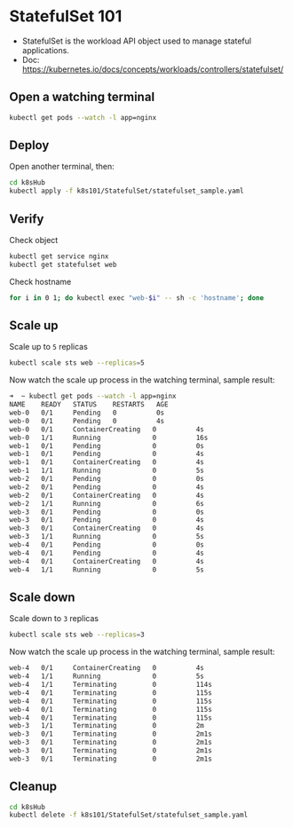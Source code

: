 # StatefulSet 101

- StatefulSet is the workload API object used to manage stateful applications.
- Doc: https://kubernetes.io/docs/concepts/workloads/controllers/statefulset/

## Open a watching terminal

```bash
kubectl get pods --watch -l app=nginx
```

## Deploy

Open another terminal, then:

```bash
cd k8sHub
kubectl apply -f k8s101/StatefulSet/statefulset_sample.yaml
```

## Verify

Check object

```bash
kubectl get service nginx
kubectl get statefulset web
```

Check hostname

```bash
for i in 0 1; do kubectl exec "web-$i" -- sh -c 'hostname'; done
```

## Scale up

Scale up to `5` replicas

```bash
kubectl scale sts web --replicas=5
```

Now watch the scale up process in the watching terminal, sample result:

```bash
➜  ~ kubectl get pods --watch -l app=nginx
NAME    READY   STATUS    RESTARTS   AGE
web-0   0/1     Pending   0          0s
web-0   0/1     Pending   0          4s
web-0   0/1     ContainerCreating   0          4s
web-0   1/1     Running             0          16s
web-1   0/1     Pending             0          0s
web-1   0/1     Pending             0          4s
web-1   0/1     ContainerCreating   0          4s
web-1   1/1     Running             0          5s
web-2   0/1     Pending             0          0s
web-2   0/1     Pending             0          4s
web-2   0/1     ContainerCreating   0          4s
web-2   1/1     Running             0          6s
web-3   0/1     Pending             0          0s
web-3   0/1     Pending             0          4s
web-3   0/1     ContainerCreating   0          4s
web-3   1/1     Running             0          5s
web-4   0/1     Pending             0          0s
web-4   0/1     Pending             0          4s
web-4   0/1     ContainerCreating   0          4s
web-4   1/1     Running             0          5s
```

## Scale down

Scale down to `3` replicas

```bash
kubectl scale sts web --replicas=3
```

Now watch the scale up process in the watching terminal, sample result:

```bash
web-4   0/1     ContainerCreating   0          4s
web-4   1/1     Running             0          5s
web-4   1/1     Terminating         0          114s
web-4   0/1     Terminating         0          115s
web-4   0/1     Terminating         0          115s
web-4   0/1     Terminating         0          115s
web-4   0/1     Terminating         0          115s
web-3   1/1     Terminating         0          2m
web-3   0/1     Terminating         0          2m1s
web-3   0/1     Terminating         0          2m1s
web-3   0/1     Terminating         0          2m1s
web-3   0/1     Terminating         0          2m1s
```

## Cleanup

```bash
cd k8sHub
kubectl delete -f k8s101/StatefulSet/statefulset_sample.yaml
```
